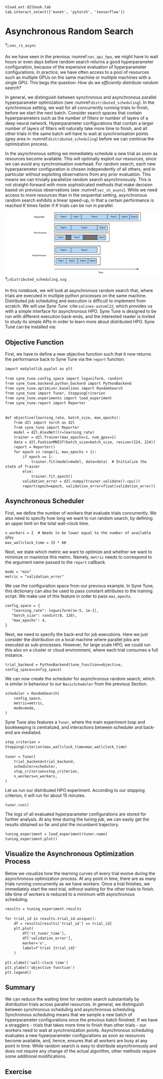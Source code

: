 ```{.python .input  n=17}
%load_ext d2lbook.tab
tab.interact_select(['mxnet', 'pytorch', 'tensorflow'])
```

# Asynchronous Random Search

:label:`sec_rs_async`

As we have seen in the previous :numref:`sec_api_hpo`, we might have to wait hours or even days before random search returns a good hyperparameter configuration, because of the expensive evaluation of hyperparameter configurations. In practice, we have often access to a pool of resources such as multiple GPUs on the same machine or multiple machines with a single GPU. This begs the question: *How do we  efficiently distribute random search?*

In general, we distinguish between synchronous and asynchronous parallel hyperparameter
optimization (see :numref:`distributed_scheduling`). In the synchronous setting,
we wait for all concurrently running trials to finish, before we start the next
batch. Consider search spaces that contain hyperparameters such as the number of filters
or number of layers of a deep neural network. Hyperparameter configurations that contain
a larger number of layers of filters will naturally take more time to finish, and all
other trials in the same batch will have to wait at synchronisation points (grey area
in :numref:`distributed_scheduling`) before we can continue the optimization process.

In the asynchronous setting we immediately schedule a new trial as soon as resources
become available. This will optimally exploit our resources, since we can avoid any
synchronisation overhead. For random search, each new hyperparameter configuration
is chosen independently of all others, and in particular without exploiting
observations from any prior evaluation. This means we can trivially parallelize random
search asynchronously. This is not straight-forward with more sophisticated methods
that make decision based on previous observations (see :numref:`sec_sh_async`).
While we need access to more resources than in the sequential setting, asynchronous
random search exhibits a linear speed-up, in that a certain performance is reached
$K$ times faster if $K$ trials can be run in parallel. 


![Distributing the hyperparameter optimization process either synchronously or asynchronously. Compared to the sequential setting, we can reduce the overall wall-clock time while keep the total compute constant. Synchronous scheduling might lead to idling workers in the case of stragglers.](img/distributed_scheduling.svg)
:label:`distributed_scheduling.svg`

In this notebook, we will look at asynchronous random search that, where trials are executed in multiple python processes on the same machine. Distributed job scheduling
and execution is difficult to implement from scratch. We will use *Syne Tune*
:cite:`salinas-automl22`, which provides us with a simple interface for asynchronous
HPO. Syne Tune is designed to be run with different execution back-ends, and the
interested reader is invited to study its simple APIs in order to learn more about
distributed HPO. Syne Tune can be installed via:

## Objective Function

First, we have to define a new objective function such that it now returns the performance back
to Syne Tune via the `report` function.

```{.python .input  n=34}
import matplotlib.pyplot as plt

from syne_tune.config_space import loguniform, randint
from syne_tune.backend.python_backend import PythonBackend
from syne_tune.optimizer.baselines import RandomSearch
from syne_tune import Tuner, StoppingCriterion
from syne_tune.experiments import load_experiment
from syne_tune.report import Reporter


def objective(learning_rate, batch_size, max_epochs):
    from d2l import torch as d2l    
    from syne_tune import Reporter
    model = d2l.AlexNet(lr=learning_rate)
    trainer = d2l.Trainer(max_epochs=1, num_gpus=1)
    data = d2l.FashionMNIST(batch_size=batch_size, resize=(224, 224))
    report = Reporter() 
    for epoch in range(1, max_epochs + 1):
        if epoch == 1:
            trainer.fit(model=model, data=data)  # Initialize the state of Trainer
        else:
            trainer.fit_epoch()
        validation_error = d2l.numpy(trainer.validate().cpu())
        report(epoch=epoch, validation_error=float(validation_error))
```

## Asynchronous Scheduler

First, we define the number of workers that evaluate trials concurrently. We also need to specify
how long we want to run random search, by defining an upper limit on the total wall-clock time.

```{.python .input  n=37}
n_workers = 2  # Needs to be lower equal to the number of available GPUs
max_wallclock_time = 15 * 60
```

Next, we state which metric we want to optimize and whether we want to minimize or
maximize this metric. Namely, `metric` needs to correspond to the argument name
passed to the `report` callback.

```{.python .input  n=38}
mode = "min"
metric = "validation_error"
```

We use the configuration space from our previous example. In Syne Tune, this
dictionary can also be used to pass constant attributes to the training script.
We make use of this feature in order to pass `max_epochs`.

```{.python .input  n=39}
config_space = {
   "learning_rate": loguniform(1e-5, 1e-1),
   "batch_size": randint(8, 128),
   "max_epochs": 4,
}
```

Next, we need to specify the back-end for job executions. Here we just consider the distribution on a local machine where parallel jobs are executed as sub-processes. However, for large scale HPO, we could run this also on a cluster or cloud environment, where each trial consumes a full instance.

```{.python .input  n=40}
trial_backend = PythonBackend(tune_function=objective, config_space=config_space)
```

We can now create the scheduler for asynchronous random search, which is similar in
behaviour to our `BasicScheduler` from the previous Section.

```{.python .input  n=41}
scheduler = RandomSearch(
    config_space,
    metric=metric,
    mode=mode,
)
```

Syne Tune also features a `Tuner`, where the main experiment loop and bookkeeping is
centralized, and interactions between scheduler and back-end are mediated.

```{.python .input  n=42}
stop_criterion = StoppingCriterion(max_wallclock_time=max_wallclock_time)

tuner = Tuner(
    trial_backend=trial_backend,
    scheduler=scheduler,
    stop_criterion=stop_criterion,
    n_workers=n_workers,
)
```

Let us run our distributed HPO experiment. According to our stopping criterion,
it will run for about 15 minutes.

```{.python .input  n=43}
tuner.run()
```

The logs of all evaluated hyperparameter configurations are stored for further
analysis. At any time during the tuning job, we can easily get the results
obtained so far and plot the incumbent trajectory.

```{.python .input  n=46}
tuning_experiment = load_experiment(tuner.name)
tuning_experiment.plot()
```

## Visualize the Asynchronous Optimization Process

Below we visualize how the learning curves of every trial evolve during the
asynchronous optimization process. At any point in time, there are as many trials
running concurrently as we have workers. Once a trial finishes, we immediately
start the next trial, without waiting for the other trials to finish. Idle time
of workers is reduced to a minimum with asynchronous scheduling.

```{.python .input  n=45}
results = tuning_experiment.results

for trial_id in results.trial_id.unique():
    df = results[results['trial_id'] == trial_id]
    plt.plot(
        df['st_tuner_time'],
        df['validation_error'],
        marker='o',
        label=f'trial {trial_id}'
    )
    
plt.xlabel('wall-clock time')
plt.ylabel('objective function')
plt.legend()
```

## Summary

We can reduce the waiting time for random search substantially by distribution trials across parallel resources. In general, we distinguish between synchronous scheduling and asynchronous scheduling. Synchronous scheduling means that we sample a new batch of hyperparameter configurations once the previous batch finished. If we have a stragglers - trials that takes more time to finish than other trials - our workers need to wait at synchronization points. Asynchronous scheduling evaluates a new hyperparameter configurations as soon as resources become available, and, hence, ensures that all workers are busy at any point in time. While random search is easy to distribute asynchronously and does not require any  change of the actual algorithm, other methods require some additional modifications.

## Exercise

